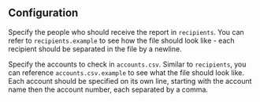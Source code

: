 ## Configuration

Specify the people who should receive the report in `recipients`. You can refer
to `recipients.example` to see how the file should look like - each recipient
should be separated in the file by a newline.

Specify the accounts to check in `accounts.csv`. Similar to `recipients`, you
can reference `accounts.csv.example` to see what the file should look like.
Each account should be specified on its own line, starting with the account
name then the account number, each separated by a comma.
